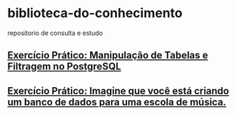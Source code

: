 # biblioteca-do-conhecimento
repositorio de consulta e estudo 

## [Exercício Prático: Manipulação de Tabelas e Filtragem no PostgreSQL](exercicio-pratico-postgres-sql.md)
## [Exercício Prático: Imagine que você está criando um banco de dados para uma escola de música.](escola-de-musica.md)

